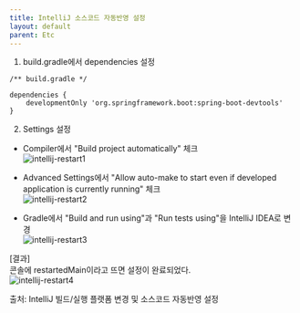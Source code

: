 ```yaml
---
title: IntelliJ 소스코드 자동반영 설정
layout: default
parent: Etc
---
```


1. build.gradle에서 dependencies 설정   

```
/** build.gradle */

dependencies {
    developmentOnly 'org.springframework.boot:spring-boot-devtools'
}
```

2. Settings 설정

- Compiler에서 "Build project automatically" 체크   
![intellij-restart1]("/assets/images/intellij-restart1.png")

- Advanced Settings에서 "Allow auto-make to start even if developed application is currently running" 체크   
![intellij-restart2]("/assets/images/intellij-restart2.png")

- Gradle에서 "Build and run using"과 "Run tests using"을 IntelliJ IDEA로 변경    
![intellij-restart3]("/assets/images/intellij-restart3.png")


[결과]   
콘솔에 restartedMain이라고 뜨면 설정이 완료되었다.    
![intellij-restart4]("/assets/images/intellij-restart4.png")

출처: IntelliJ 빌드/실행 플랫폼 변경 및 소스코드 자동반영 설정

[IntelliJ 빌드/실행 플랫폼 변경 및 소스코드 자동반영 설정]: https://u-it.tistory.com/entry/%EC%9D%B8%ED%85%94%EB%A6%AC%EC%A0%9C%EC%9D%B4-%EC%BB%A4%EB%AE%A4%EB%8B%88%ED%8B%B0%EB%B2%84%EC%A0%84-%EC%8A%A4%ED%94%84%EB%A7%81%EB%B6%80%ED%8A%B8-%EC%84%B8%ED%8C%85%ED%95%98%EA%B8%B0-1